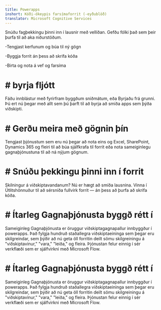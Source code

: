 ```yaml
---
title: Powerapps
inshort: Kóði-ókeypis farsímaforrit (-eyðublöð)
translator: Microsoft Cognitive Services
---
```


Snúðu fagþekkingu þinni inn í lausnir með vellíðan. Gefðu fólki það sem þeir þurfa til að aka niðurstöðum.

-Tengjast kerfunum og búa til ný gögn

-Byggja forrit án þess að skrifa kóða

-Birta og nota á vef og farsíma

# # byrja fljótt
Fáðu innblástur með fyrirfram byggðum sniðmátum, eða Byrjaðu frá grunni. Þú ert nú þegar með allt sem þú þarft til að byrja að smíða apps sem þýða viðskipti.

# # Gerðu meira með gögnin þín
Tengjast þjónustum sem eru nú þegar að nota eins og Excel, SharePoint, Dynamics 365 og fleiri til að búa sjálfkrafa til forrit eða nota sameiginlegu gagnaþjónustuna til að ná nýjum gögnum.

# # Snúðu þekkingu þinni inn í forrit
Skilningur á viðskiptavandanum? Nú er hægt að smíða lausnina. Vinna í Útlitshönnuður til að sérsníða fullvirk forrit — án þess að þurfa að skrifa kóða.

# # Ítarleg Gagnaþjónusta byggð rétt í
Sameiginleg Gagnaþjónusta er öruggur viðskiptagagnapallur innbyggður í powerapps. Það fylgja hundruð staðallegra viðskiptaeininga sem þegar eru skilgreindar, sem þýðir að nú geta öll forritin deilt sömu skilgreiningu á "viðskiptavinur," "vara," "leiða," og fleira. Þjónustan felur einnig í sér verkflæði sem er sjálfvirkni með Microsoft Flow.

# # Ítarleg Gagnaþjónusta byggð rétt í
Sameiginleg Gagnaþjónusta er öruggur viðskiptagagnapallur innbyggður í powerapps. Það fylgja hundruð staðallegra viðskiptaeininga sem þegar eru skilgreindar, sem þýðir að nú geta öll forritin deilt sömu skilgreiningu á "viðskiptavinur," "vara," "leiða," og fleira. Þjónustan felur einnig í sér verkflæði sem er sjálfvirkni með Microsoft Flow.




